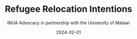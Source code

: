 ---
title: Refugee Relocation Intentions
description: The documents below are the final outcome of research we carried out recently in Dzaleka, in partnership with the University of Malawi, with funding from Southern New Hampshire University.
date: 2024-02-01
category: 'Research & Report'
featured: true
author: INUA Advocacy in partnership with the University of Malawi
fileType: pdf
fileSize: '5.4MB'
downloadUrl: 'research-brief-february-2022-refugees-relocation-intentions-inua.pdf'
resourceUrl: 'https://inuaadvocacy.org/wp-content/uploads/2022/03/Research-Brief-February-2022-Refugees-Relocation-Intentions-INUA.pdf'
lastUpdated: 2024-12-24
languages: ['English']
tags: ['research', 'relocation', 'refugees']
---